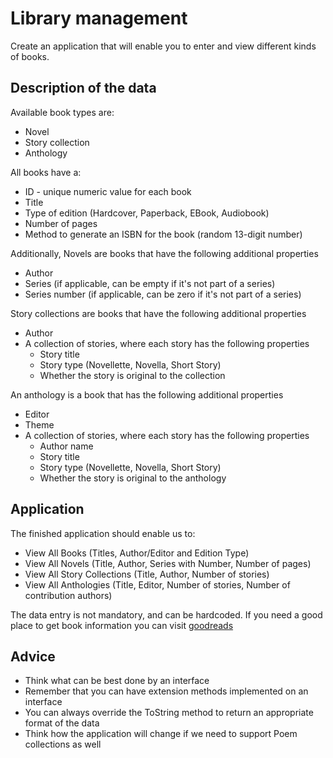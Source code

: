 # Library management

Create an application that will enable you to enter and view different kinds of books.

## Description of the data
Available book types are:

- Novel
- Story collection
- Anthology

All books have a:

- ID - unique numeric value for each book
- Title
- Type of edition (Hardcover, Paperback, EBook, Audiobook)
- Number of pages
- Method to generate an ISBN for the book (random 13-digit number)

Additionally, Novels are books that have the following additional properties

- Author
- Series (if applicable, can be empty if it's not part of a series)
- Series number (if applicable, can be zero if it's not part of a series)

Story collections are books that have the following additional properties

- Author
- A collection of stories, where each story has the following properties
    - Story title
    - Story type (Novellette, Novella, Short Story)
    - Whether the story is original to the collection

An anthology is a book that has the following additional properties

- Editor
- Theme
- A collection of stories, where each story has the following properties
    - Author name
    - Story title
    - Story type (Novellette, Novella, Short Story)
    - Whether the story is original to the anthology

## Application

The finished application should enable us to:

- View All Books (Titles, Author/Editor and Edition Type)
- View All Novels (Title, Author, Series with Number, Number of pages)
- View All Story Collections (Title, Author, Number of stories)
- View All Anthologies (Title, Editor, Number of stories, Number of contribution authors)

The data entry is not mandatory, and can be hardcoded. If you need a good place to get book information you can visit [goodreads](https://www.goodreads.com)

## Advice

- Think what can be best done by an interface
- Remember that you can have extension methods implemented on an interface
- You can always override the ToString method to return an appropriate format of the data
- Think how the application will change if we need to support Poem collections as well